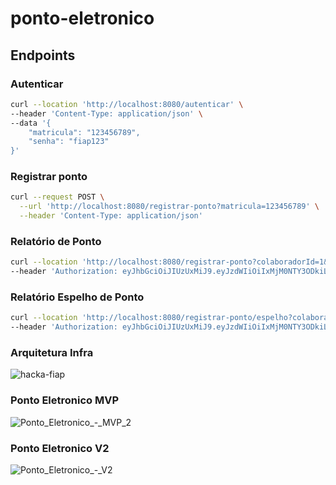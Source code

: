 # ponto-eletronico

## Endpoints

### Autenticar
```bash
curl --location 'http://localhost:8080/autenticar' \
--header 'Content-Type: application/json' \
--data '{
    "matricula": "123456789",
    "senha": "fiap123"
}'
```

### Registrar ponto
```bash
curl --request POST \
  --url 'http://localhost:8080/registrar-ponto?matricula=123456789' \
  --header 'Content-Type: application/json'
```

### Relatório de Ponto
```bash
curl --location 'http://localhost:8080/registrar-ponto?colaboradorId=1&data=2024-03-22' \
--header 'Authorization: eyJhbGciOiJIUzUxMiJ9.eyJzdWIiOiIxMjM0NTY3ODkiLCJleHAiOjE3MTEwNzg2NDB9.RgS1-jcvLoFcc3UDU4aLLfhzAxd_ETUThM80DbwKOzYxxF_MxYixB47gk793If_o-1gvlQJ0PlzXPHFmbXLPsg'
```

### Relatório Espelho de Ponto
```bash
curl --location 'http://localhost:8080/registrar-ponto/espelho?colaboradorId=1&ano=2024&mes=03' \
--header 'Authorization: eyJhbGciOiJIUzUxMiJ9.eyJzdWIiOiIxMjM0NTY3ODkiLCJleHAiOjE3MTEwNzg2NDB9.RgS1-jcvLoFcc3UDU4aLLfhzAxd_ETUThM80DbwKOzYxxF_MxYixB47gk793If_o-1gvlQJ0PlzXPHFmbXLPsg'
```

### Arquitetura Infra
![hacka-fiap](https://github.com/rafaelgil/ponto-eletronico/assets/2104773/0b455684-1aab-41a3-8aa6-7a1fc2122ea0)

### Ponto Eletronico MVP
![Ponto_Eletronico_-_MVP_2](https://github.com/rafaelgil/ponto-eletronico/assets/2104773/c94cc951-1ead-485a-88b5-8bc3bca5ef7e)

### Ponto Eletronico V2
![Ponto_Eletronico_-_V2](https://github.com/rafaelgil/ponto-eletronico/assets/2104773/831bcad0-7b01-4f5a-81ea-151b8a667af3)


